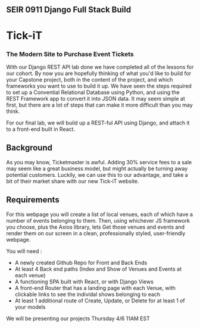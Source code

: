 ## SEIR 0911 Django Full Stack Build

# Tick-iT
### The Modern Site to Purchase Event Tickets


With our Django REST API lab done we have completed all of the lessons for our cohort. By now you are hopefully thinking of what you'd like to build for your Capstone project, both in the content of the project, and which frameworks you want to use to build it up. We have seen the steps required to set up a Convential Relational Database using Python, and using the REST Framework app to convert it into JSON data. It may seem simple at first, but there are a lot of steps that can make it more difficult than you may think.

For our final lab, we will build up a REST-ful API using Django, and attach it to a front-end built in  React.

## Background

As you may know, Ticketmaster is awful. Adding 30% service fees to a sale may seem like a great business model, but might actually be turning away potential customers. Luckily, we can use this to our advantage, and take a bit of their market share with our new Tick-iT website. 

## Requirements

For this webpage you will create a list of local venues, each of which have a number of events belonging to them. Then, using whichever JS framework you choose, plus the Axios library, lets Get those venues and events and render them on our screen in a clean, professionally styled, user-friendly webpage.

You will need :

- A newly created Github Repo for Front and Back Ends
- At least 4 Back end paths (Index and Show of Venues and Events at each venue)
- A functioning SPA built with React, or with Django Views
- A front-end Router that has a landing page with each Venue, with clickable links to see the individal shows belonging to each
- At least 1 additional route of Create, Update, or Delete for at least 1 of your models


We will be presenting our projects Thursday 4/6 11AM EST
